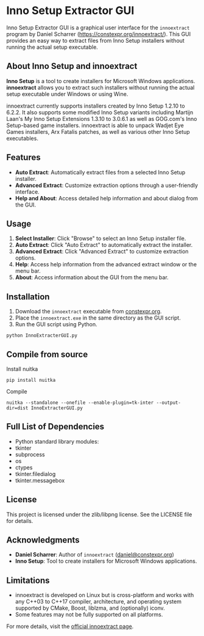 # Inno Setup Extractor GUI

Inno Setup Extractor GUI is a graphical user interface for the `innoextract` program by Daniel Scharrer (https://constexpr.org/innoextract/). This GUI provides an easy way to extract files from Inno Setup installers without running the actual setup executable.

## About Inno Setup and innoextract

**Inno Setup** is a tool to create installers for Microsoft Windows applications. **innoextract** allows you to extract such installers without running the actual setup executable under Windows or using Wine.

innoextract currently supports installers created by Inno Setup 1.2.10 to 6.2.2. It also supports some modified Inno Setup variants including Martijn Laan's My Inno Setup Extensions 1.3.10 to 3.0.6.1 as well as GOG.com's Inno Setup-based game installers. innoextract is able to unpack Wadjet Eye Games installers, Arx Fatalis patches, as well as various other Inno Setup executables.

## Features

- **Auto Extract**: Automatically extract files from a selected Inno Setup installer.
- **Advanced Extract**: Customize extraction options through a user-friendly interface.
- **Help and About**: Access detailed help information and about dialog from the GUI.

## Usage

1. **Select Installer**: Click "Browse" to select an Inno Setup installer file.
2. **Auto Extract**: Click "Auto Extract" to automatically extract the installer.
3. **Advanced Extract**: Click "Advanced Extract" to customize extraction options.
4. **Help**: Access help information from the advanced extract window or the menu bar.
5. **About**: Access information about the GUI from the menu bar.

## Installation

1. Download the `innoextract` executable from [constexpr.org](https://constexpr.org/innoextract/).
2. Place the `innoextract.exe` in the same directory as the GUI script.
3. Run the GUI script using Python.
```
python InnoExtracterGUI.py
```

## Compile from source
Install nuitka
```
pip install nuitka
```

Compile
```
nuitka --standalone --onefile --enable-plugin=tk-inter --output-dir=dist InnoExtracterGUI.py

```

## Full List of Dependencies
- Python standard library modules:
- tkinter
- subprocess
- os
- ctypes
- tkinter.filedialog
- tkinter.messagebox



## License

This project is licensed under the zlib/libpng license. See the LICENSE file for details.

## Acknowledgments

- **Daniel Scharrer**: Author of `innoextract` (daniel@constexpr.org)
- **Inno Setup**: Tool to create installers for Microsoft Windows applications.

## Limitations

- innoextract is developed on Linux but is cross-platform and works with any C++03 to C++17 compiler, architecture, and operating system supported by CMake, Boost, liblzma, and (optionally) iconv.
- Some features may not be fully supported on all platforms.

For more details, visit the [official innoextract page](https://constexpr.org/innoextract/).

